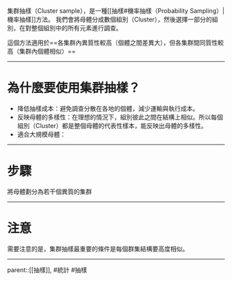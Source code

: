 集群抽樣（Cluster sample），是一種[[抽樣#機率抽樣（Probability Sampling）|機率抽樣]]方法。
我們會將母體分成數個組別（Cluster），然後選擇一部分的組別，在對整個組別中的所有元素進行調查。

這個方法適用於==各集群內異質性較高（個體之間差異大），但各集群間同質性較高（集群內個體相似）==
- - -
# 為什麼要使用集群抽樣？
- 降低抽樣成本：避免調查分散在各地的個體，減少運輸與執行成本。
- 反映母體的多樣性：在理想的情況下，組別彼此之間在結構上相似。所以每個組別（Cluster）都是整個母體的代表性樣本，能反映出母體的多樣性。
- 適合大規模母體：
- - -
# 步驟
將母體劃分為若干個異質的集群
- - -
# 注意
需要注意的是，集群抽樣最重要的條件是每個群集結構要高度相似。
- - -
parent::[[抽樣]],
#統計 #抽樣
